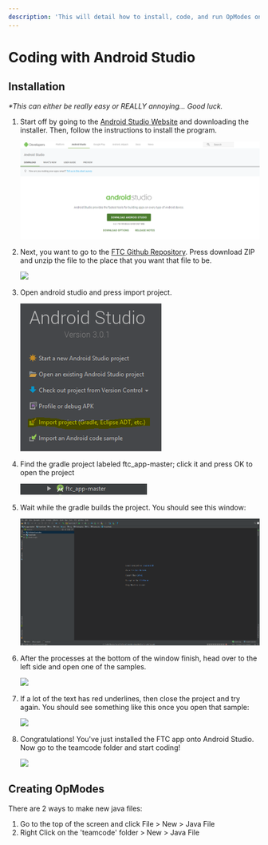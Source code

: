 ```yaml
---
description: 'This will detail how to install, code, and run OpModes on Android Studio.'
---
```


# Coding with Android Studio

## Installation

_\*This can either be really easy or REALLY annoying... Good luck._

1. Start off by going to the [Android Studio Website](https://developer.android.com/studio/) and downloading the installer. Then, follow the instructions to install the program.

   ![](.gitbook/assets/download_android_studio.png)

2. Next, you want to go to the [FTC Github Repository](https://github.com/ftctechnh/ftc_app). Press download ZIP and unzip the file to the place that you want that file to be.

   ![](https://github.com/dragocat/jasper_jaguar_robotics_2018_19/tree/34430fb611364ecc5b92664ac01abaaea88f493c/.gitbook/assets/download_ftc_app.png)

3. Open android studio and press import project.

   ![](.gitbook/assets/import_project.png)

4. Find the gradle project labeled ftc\_app-master; click it and press OK to open the project

   ![](.gitbook/assets/ftc_app-master.png)

5. Wait while the gradle builds the project. You should see this window:

   ![](.gitbook/assets/android_studio_window.png)

6. After the processes at the bottom of the window finish, head over to the left side and open one of the samples.

   ![](https://github.com/dragocat/jasper_jaguar_robotics_2018_19/tree/34430fb611364ecc5b92664ac01abaaea88f493c/.gitbook/assets/tree_view.png)

7. If a lot of the text has red underlines, then close the project and try again. You should see something like this once you open that sample:

   ![](https://github.com/dragocat/jasper_jaguar_robotics_2018_19/tree/34430fb611364ecc5b92664ac01abaaea88f493c/.gitbook/assets/working_example.png)

8. Congratulations! You've just installed the FTC app onto Android Studio. Now go to the teamcode folder and start coding!

   ![](https://github.com/dragocat/jasper_jaguar_robotics_2018_19/tree/34430fb611364ecc5b92664ac01abaaea88f493c/.gitbook/assets/start_coding.png)

## Creating OpModes

There are 2 ways to make new java files:

1. Go to the top of the screen and click File &gt; New &gt; Java File
2. Right Click on the 'teamcode' folder &gt; New &gt; Java File

